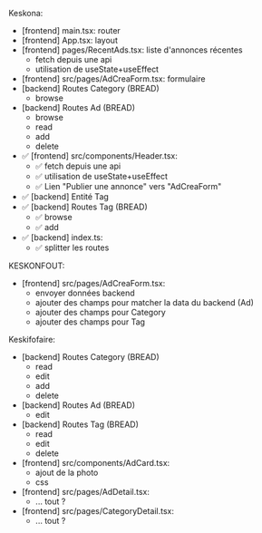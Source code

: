 Keskona:
 - [frontend] main.tsx: router
 - [frontend] App.tsx: layout
 - [frontend] pages/RecentAds.tsx: liste d'annonces récentes
    - fetch depuis une api
    - utilisation de useState+useEffect
 - [frontend] src/pages/AdCreaForm.tsx: formulaire
 - [backend] Routes Category (BREAD)
    - browse
 - [backend] Routes Ad (BREAD)
    - browse
    - read
    - add
    - delete
 - ✅ [frontend] src/components/Header.tsx: 
    - ✅ fetch depuis une api
    - ✅ utilisation de useState+useEffect
    - ✅ Lien "Publier une annonce" vers "AdCreaForm"
 - ✅ [backend] Entité Tag
 - ✅ [backend] Routes Tag (BREAD)
   - ✅ browse
   - ✅ add
 - ✅ [backend] index.ts:
   - ✅ splitter les routes

KESKONFOUT:
 - [frontend] src/pages/AdCreaForm.tsx:
    - envoyer données backend
    - ajouter des champs pour matcher la data du backend (Ad)
    - ajouter des champs pour Category
    - ajouter des champs pour Tag
 
Keskifofaire:
 - [backend] Routes Category (BREAD)
   - read
   - edit
   - add
   - delete
 - [backend] Routes Ad (BREAD)
    - edit
 - [backend] Routes Tag (BREAD)
   - read
   - edit
   - delete
 - [frontend] src/components/AdCard.tsx: 
    - ajout de la photo
    - css
  - [frontend] src/pages/AdDetail.tsx: 
    - ... tout ?
  - [frontend] src/pages/CategoryDetail.tsx: 
    - ... tout ?
    
